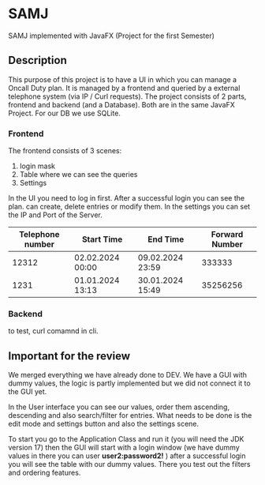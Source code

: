 # SAMJ
SAMJ implemented with JavaFX (Project for the first Semester)

## Description

This purpose of this project is to have a UI in which you can manage a Oncall Duty plan. It is managed by a frontend and queried by a external telephone system (via IP / Curl requests).
The project consists of 2 parts, frontend and backend (and a Database). Both are in the same JavaFX Project. For our DB we use SQLite.

### Frontend
The frontend consists of 3 scenes:
1. login mask
2. Table where we can see the queries
3. Settings

In the UI you need to log in first. After a successful login you can see the plan. can create, delete entries or modify them. In the settings you can set the IP and Port of the Server. 

| Telephone number | Start Time       | End Time         | Forward Number |
|------------------|------------------|------------------|----------------|
| 12312            | 02.02.2024 00:00 | 09.02.2024 23:59 | 333333         |
| 1231             | 01.01.2024 13:13 | 30.01.2024 15:49 | 35256256       |


### Backend


to test, curl comamnd in cli.



## Important for the review 

We merged everything we have already done to DEV. We have a GUI with dummy values, the logic is partly implemented but we did not connect it to the GUI yet. 

In the User interface you can see our values, order them ascending, descending and also search/filter for entries. What needs to be done is the edit mode and settings button and also the settings scene.

To start you go to the Application Class and run it (you will need the JDK version 17) then the GUI will start with a login window (we have dummy values in there you can user **user2:password2!** ) after a successful login you will see the table with our dummy values. There you test out the filters and ordering features.



